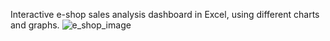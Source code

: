 Interactive e-shop sales analysis dashboard in Excel, using different charts and graphs.
![e_shop_image](https://github.com/user-attachments/assets/04600815-a8ae-40ee-bad6-289274453669)




